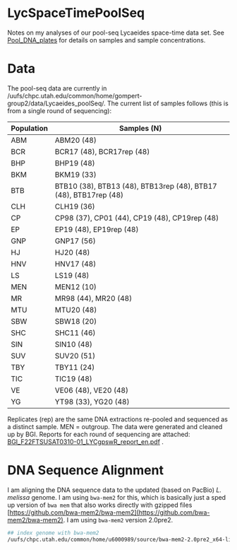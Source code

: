 # LycSpaceTimePoolSeq
Notes on my analyses of our pool-seq Lycaeides space-time data set. See [Pool_DNA_plates](https://drive.google.com/drive/folders/1U4AsshyMvlySNtODuSLWo0dYDH_rgho4) for details on samples and sample concentrations.

# Data
The pool-seq data are currently in /uufs/chpc.utah.edu/common/home/gompert-group2/data/Lycaeides_poolSeq/. The current list of samples follows (this is from a single round of sequencing):

| Population | Samples (N)|
|------------|------------|
| ABM | ABM20 (48) |
| BCR | BCR17 (48), BCR17rep (48) |
| BHP | BHP19 (48) |
| BKM | BKM19 (33) |
| BTB | BTB10 (38), BTB13 (48), BTB13rep (48), BTB17 (48), BTB17rep (48) |
| CLH | CLH19 (36) |
| CP | CP98 (37), CP01 (44), CP19 (48), CP19rep (48) |
| EP | EP19 (48), EP19rep (48) | 
| GNP | GNP17 (56) |
| HJ | HJ20 (48) |
| HNV | HNV17 (48) |
| LS | LS19 (48) |
| MEN | MEN12 (10) |
| MR | MR98 (44), MR20 (48) |
| MTU | MTU20 (48) |
| SBW | SBW18 (20) |
| SHC | SHC11 (46) |
| SIN | SIN10 (48) |
| SUV | SUV20 (51) |
| TBY | TBY11 (24) |
| TIC | TIC19 (48) |
| VE | VE06 (48), VE20 (48) |
| YG | YT98 (33), YG20 (48) |

Replicates (rep) are the same DNA extractions re-pooled and sequenced as a distinct sample. MEN = outgroup. The data were generated and cleaned up by BGI. Reports for each round of sequencing are attached: [BGI_F22FTSUSAT0310-01_LYCgpswR_report_en.pdf](https://github.com/zgompert/LycSpaceTimePoolSeq/files/9940314/BGI_F22FTSUSAT0310-01_LYCgpswR_report_en.pdf)
. 

# DNA Sequence Alignment

I am aligning the DNA sequence data to the updated (based on PacBio) *L. melissa* genome. I am using `bwa-mem2` for this, which is basically just a sped up version of `bwa mem` that also works directly with gzipped files [https://github.com/bwa-mem2/bwa-mem2](https://github.com/bwa-mem2/bwa-mem2). I am using `bwa-mem2` version 2.0pre2. 

```bash
## index genome with bwa-mem2
/uufs/chpc.utah.edu/common/home/u6000989/source/bwa-mem2-2.0pre2_x64-linux/bwa-mem2 index /uufs/chpc.utah.edu/common/home/gompert-group3/data/LmelGenome/Lmel_dovetailPacBio_genome.fasta
```
